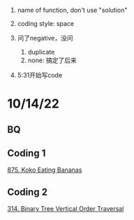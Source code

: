 1. name of function, don't use "solution"
2. coding style: space

3. 问了negative，没问
   1. duplicate
   2. none: 搞定了后来
4. 5:31开始写code

# 10/14/22
## BQ


## Coding 1
[875. Koko Eating Bananas](https://leetcode.com/problems/koko-eating-bananas/)


## Coding 2
[314. Binary Tree Vertical Order Traversal](https://leetcode.com/problems/binary-tree-vertical-order-traversal/)

